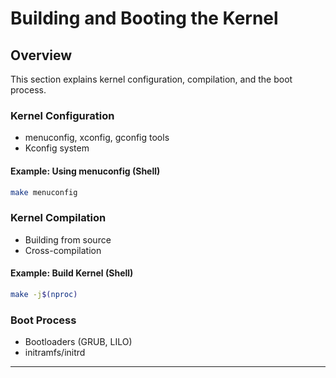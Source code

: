 # Building and Booting the Kernel

## Overview
This section explains kernel configuration, compilation, and the boot process.

### Kernel Configuration
- menuconfig, xconfig, gconfig tools
- Kconfig system

#### Example: Using menuconfig (Shell)
```sh
make menuconfig
```

### Kernel Compilation
- Building from source
- Cross-compilation

#### Example: Build Kernel (Shell)
```sh
make -j$(nproc)
```

### Boot Process
- Bootloaders (GRUB, LILO)
- initramfs/initrd

---
